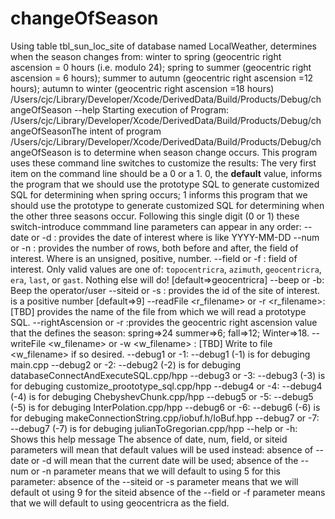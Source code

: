 # changeOfSeason
Using table tbl_sun_loc_site of database named LocalWeather, determines when the season changes from: winter to spring (geocentric right ascension = 0 hours (i.e. modulo 24); spring to summer (geocentric right ascension = 6 hours); summer to autumn (geocentric right ascension =12 hours); autumn to winter (geocentric right ascension =18 hours)
 /Users/cjc/Library/Developer/Xcode/DerivedData/Build/Products/Debug/changeOfSeason --help
Starting execution of Program:
/Users/cjc/Library/Developer/Xcode/DerivedData/Build/Products/Debug/changeOfSeasonThe intent of program /Users/cjc/Library/Developer/Xcode/DerivedData/Build/Products/Debug/changeOfSeason is to determine when season change occurs. This program uses these command line
switches to customize the results:
The very first item on the command line should be a 0 or a 1. 0, the **default** value, informs the program that we should
use the prototype SQL to generate customized SQL for determining when spring occurs; 1 informs this program that we should
use the prototype to generate customized SQL for determining when the other three seasons occur. Following this single digit
(0 or 1) these switch-introduce commmand line parameters can appear in any order:
--date <val> or -d <val>:   provides the date of interest where <val> is like YYYY-MM-DD
--num <val> or -n <val>:    provides the number of rows, both before and after, the field of interest. Where <val> is an
unsigned, positive, number.
--field <val> or -f <val>:      field of interest. Only valid values are one of: `topocentricra`, `azimuth`, `geocentricra`,
	`era`, `last`, or `gast`. Nothing else will do! [default=>geocentricra]
--beep or -b: Beep the operator/user
--siteid <val> or -s <val>: provides the id of the site of interest. <val> is a positive number [default=>9]
--readFile <r_filename> or -r <r_filename>: [TBD] provides the name of the file from which we will read a prototype SQL. 
--rightAscension <ra> or -r <ra> :provides the geocentric right ascension value that the defines the season:
	spring=>24
	summer=>6;
	fall=>12;
	Winter=>18.
--writeFile <w_filename> or -w <w_filename> : [TBD] Write to file <w_filename> if so desired. 
--debug1 or -1: --debug1 (-1) is for debuging main.cpp 
--debug2 or -2: --debug2 (-2) is for debuging databaseConnectAndExecuteSQL.cpp/hpp
--debug3 or -3: --debug3 (-3) is for debuging customize_proototype_sql.cpp/hpp
--debug4 or -4: --debug4 (-4) is for debuging ChebyshevChunk.cpp/hpp 
--debug5 or -5: --debug5 (-5) is for debuging InterPolation.cpp/hpp
--debug6 or -6: --debug6 (-6) is for debuging makeConnectionString.cpp/iobuf.h/IoBuf.hpp 
--debug7 or -7: --debug7 (-7) is for debuging julianToGregorian.cpp/hpp 
--help or -h: Shows this help message
The absence of date, num, field, or siteid parameters will mean that default values will be used instead:
	 absence of --date or -d will mean that the current date will be used;
	 absence of the --num or -n parameter means that we will default to using 5 for this parameter:
	 absence of the --siteid or -s parameter means that we will default ot using 9 for the siteid
	 absence of the --field or -f parameter means that we will default to using geocentricra as the field.
